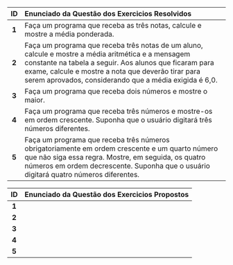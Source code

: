 | ID | Enunciado da Questão dos Exercicios Resolvidos   |
| :---: | :--- |
| **1** |  Faça um programa que receba as três notas, calcule e mostre a média ponderada. |
| **2** |  Faça um programa que receba três notas de um aluno, calcule e mostre a média aritmética e a mensagem constante na tabela a seguir. Aos alunos que ficaram para exame, calcule e mostre a nota que deverão tirar para serem aprovados, considerando que a média exigida é 6,0. |
| **3** |  Faça um programa que receba dois números e mostre o maior. |
| **4** | Faça um programa que receba três números e mostre-os em ordem crescente. Suponha que o usuário digitará três números diferentes. |
| **5** |  Faça um programa que receba três números obrigatoriamente em ordem crescente e um quarto número que não siga essa regra. Mostre, em seguida, os quatro números em ordem decrescente. Suponha que o usuário digitará quatro números diferentes. |

| ID | Enunciado da Questão dos Exercicios Propostos   |
| :---: | :--- |
| **1** |  |
| **2** |  |
| **3** |  |
| **4** |  |
| **5** |  |

